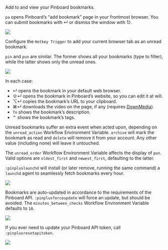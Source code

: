 Add to and view your Pinboard bookmarks.

`pa` opens Pinboard’s “add bookmark” page in your frontmost browser. You can submit bookmarks with ↵ or dismiss the window with ⎋.

![](https://i.imgur.com/g6wAO6U.png)

Configure the `Hotkey Trigger` to add your current browser tab as an unread bookmark.

`pin` and `pun` are similar. The former shows all your bookmarks (type to filter), while the latter shows only the unread ones.

![](https://i.imgur.com/JK0RDqS.png)

In each case:

+ ↵ opens the bookmark in your default web browser.
+ ⇧↵ opens the bookmark in Pinboard’s website, so you can edit it at will.
+ ⌥↵ copies the bookmark’s URL to your clipboard.
+ ⌘↵ downloads the video on the page, if any (requires [DownMedia](https://github.com/vitorgalvao/alfred-workflows/tree/master/DownMedia)).
+ `fn` shows the bookmark’s description.
+ ⌃ shows the bookmark’s tags.

Unread bookmarks suffer an extra event when acted upon, depending on the `unread_action` Workflow Environment Variable. `archive` will mark the bookmark as read and `delete` will remove it from your account. Any other value (including none) will leave it untouched.

The `unread_order` Workflow Environment Variable affects the display of `pun`. Valid options are `oldest_first` and `newest_first`, defaulting to the latter.

`:pinpluslaunchd` will install (or later remove, running the same command) a `launchd` agent to seamlessly fetch bookmarks every hour.

![](https://i.imgur.com/sstjtK2.png)

Bookmarks are auto-updated in accordance to the requirements of the Pinboard API. `:pinplusforceupdate` will force an update, but should be avoided. The `minutes_between_checks` Workflow Environment Variable defaults to `10`.

![](https://i.imgur.com/W2KmV8C.png)

If you ever need to update your Pinboard API token, call `:pinplusresetapitoken`.

![](https://i.imgur.com/J7fFguC.png)
